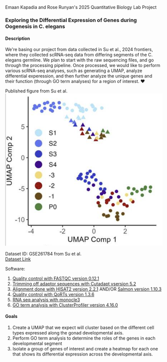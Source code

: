 Emaan Kapadia and Rose Runyan's 2025 Quantitative Biology Lab Project

### Exploring the Differential Expression of Genes during Oogenesis in C. elegans

#### Description
We're basing our project from data collected in Su et al., 2024 frontiers, where they collected scRNA-seq data from differing segments of the C. elegans germline. We plan to start with the raw sequencing files, and go through the processing pipeline. Once processed, we would like to perform various scRNA-seq analyses, such as generating a UMAP, analyze differential experession, and then further analyze the unique genes and their function (through GO term analyses) for a region of interest. :heart:

Published figure from Su et al. \
![UMAP clustered by C. elegans Gonad Developmental Axis](UMAP.png) 

Dataset ID: GSE261784 from Su et al. \
[Dataset Link](https://www.ncbi.nlm.nih.gov/sra?linkname=bioproject_sra_all&from_uid=1088873)

Software:
1. [Quality control with FASTQC version 0.12.1](https://www.bioinformatics.babraham.ac.uk/projects/fastqc/)
2. [Trimming off adaptor sequences with Cutadapt vsersion 5.2](https://cutadapt.readthedocs.io/en/stable/)
3. [Alignment done with HISAT2 version 2.2.1](https://daehwankimlab.github.io/hisat2/manual/) AND/OR [Salmon version 1.10.3](https://salmon.readthedocs.io/en/latest/)
4. [Quality control with QoRTs version 1.3.6](https://hartleys.github.io/QoRTs/)
5. [RNA seq analysis with monocle3](https://github.com/cole-trapnell-lab/monocle3)
6. [GO term analysis with ClusterProfiler version 4.16.0](https://bioconductor.org/packages/release/bioc/html/clusterProfiler.html)

#### Goals
1. Create a UMAP that we expect will cluster based on the different cell types expressed along the gonad developmental axis.
2. Perform GO term analysis to determine the roles of the genes in each developmental segment
3. Isolate a group of genes of interest and create a heatmap for each one that shows its differential expression across the developmental axis.
